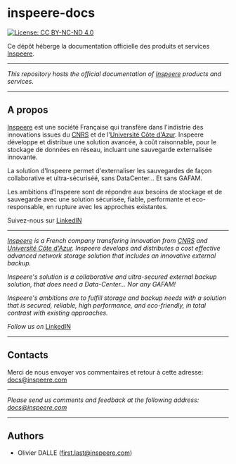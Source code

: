 # inspeere-docs

[![License: CC BY-NC-ND 4.0](https://licensebuttons.net/l/by-nc-nd/4.0/80x15.png)](https://creativecommons.org/licenses/by-nc-nd/4.0/)

Ce dépôt héberge la documentation officielle des produits et services [Inspeere](https://inspeere.com).

------

<i>This repository hosts the official documentation of [Inspeere](https://inspeere.com) products and services.</i>

------

## A propos

[Inspeere](https://inspeere.com) est une société Française qui transfère dans l'indistrie des innovations issues du [CNRS](https://www.cnrs.fr) et de l'[Université Côte d'Azur](https://univ-cotedazur.fr/). Inspeere développe et distribue une solution avancée, à coût raisonnable, pour le stockage de données en réseau, incluant une sauvegarde externalisée innovante.

La solution d'Inspeere permet d'externaliser les sauvegardes de façon collaborative et ultra-sécuriséé, sans DataCenter... Et sans GAFAM. 

Les ambitions d'Inspeere sont de répondre aux besoins de stockage et de sauvegarde avec une solution sécurisée, fiable, performante et eco-responsable, en rupture avec les approches existantes. 

Suivez-nous sur [LinkedIN](https://fr.linkedin.com/company/inspeere)

------

<i>[Inspeere](https://inspeere.com) is a French company transfering innovation from [CNRS](https://www.cnrs.fr) and [Université Côte d'Azur](https://univ-cotedazur.fr/). Inspeere develops and distributes a cost effective advanced network storage solution that includes an innovative external backup.

Inspeere's solution is a collaborative and ultra-secured external backup solution, that does need a Data-Center... Nor any GAFAM!

Inspeere's ambitions are to fulfill storage and backup needs with a solution that is secured, reliable, high performance, and eco-friendly, in total contrast with existing approaches.

Follow us on</i> [LinkedIN](https://fr.linkedin.com/company/inspeere)

------

## Contacts

Merci de nous envoyer vos commentaires et retour à cette adresse:  <docs@inspeere.com>

------

<i>Please send us comments and feedback at the following address: <docs@inspeere.com> </i>

------

## Authors

* Olivier DALLE (first.last@inspeere.com)


